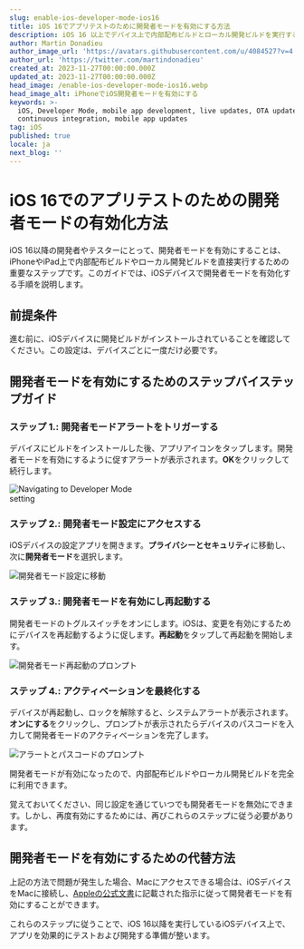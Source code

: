 ```yaml
---
slug: enable-ios-developer-mode-ios16
title: iOS 16でアプリテストのために開発者モードを有効にする方法
description: iOS 16 以上でデバイス上で内部配布ビルドとローカル開発ビルドを実行するための開発者モードを有効にする手順ガイド。
author: Martin Donadieu
author_image_url: 'https://avatars.githubusercontent.com/u/4084527?v=4'
author_url: 'https://twitter.com/martindonadieu'
created_at: 2023-11-27T00:00:00.000Z
updated_at: 2023-11-27T00:00:00.000Z
head_image: /enable-ios-developer-mode-ios16.webp
head_image_alt: iPhoneでiOS開発者モードを有効にする
keywords: >-
  iOS, Developer Mode, mobile app development, live updates, OTA updates,
  continuous integration, mobile app updates
tag: iOS
published: true
locale: ja
next_blog: ''
---
```

# iOS 16でのアプリテストのための開発者モードの有効化方法

iOS 16以降の開発者やテスターにとって、開発者モードを有効にすることは、iPhoneやiPad上で内部配布ビルドやローカル開発ビルドを直接実行するための重要なステップです。このガイドでは、iOSデバイスで開発者モードを有効化する手順を説明します。

## 前提条件

進む前に、iOSデバイスに開発ビルドがインストールされていることを確認してください。この設定は、デバイスごとに一度だけ必要です。

## 開発者モードを有効にするためのステップバイステップガイド

### ステップ 1.: 開発者モードアラートをトリガーする

デバイスにビルドをインストールした後、アプリアイコンをタップします。開発者モードを有効にするように促すアラートが表示されます。**OK**をクリックして続行します。

<div class="mx-auto" style="width: 50%;">
  <img src="/ios-16-developer-mode-0.webp" alt="Navigating to Developer Mode setting">
</div>

### ステップ 2.: 開発者モード設定にアクセスする

iOSデバイスの設定アプリを開きます。**プライバシーとセキュリティ**に移動し、次に**開発者モード**を選択します。

![開発者モード設定に移動](/ios-16-developer-mode-1.webp)

### ステップ 3.: 開発者モードを有効にし再起動する

開発者モードのトグルスイッチをオンにします。iOSは、変更を有効にするためにデバイスを再起動するように促します。**再起動**をタップして再起動を開始します。

![開発者モード再起動のプロンプト](/ios-16-developer-mode-2.webp)

### ステップ 4.: アクティベーションを最終化する

デバイスが再起動し、ロックを解除すると、システムアラートが表示されます。**オンにする**をクリックし、プロンプトが表示されたらデバイスのパスコードを入力して開発者モードのアクティベーションを完了します。

![アラートとパスコードのプロンプト](/ios-16-developer-mode-3.webp)

開発者モードが有効になったので、内部配布ビルドやローカル開発ビルドを完全に利用できます。

覚えておいてください、同じ設定を通じていつでも開発者モードを無効にできます。しかし、再度有効にするためには、再びこれらのステップに従う必要があります。

## 開発者モードを有効にするための代替方法

上記の方法で問題が発生した場合、Macにアクセスできる場合は、iOSデバイスをMacに接続し、[Appleの公式文書](https://developer.apple.com/documentation/xcode/enabling-developer-mode-on-a-device/)に記載された指示に従って開発者モードを有効にすることができます。

これらのステップに従うことで、iOS 16以降を実行しているiOSデバイス上で、アプリを効果的にテストおよび開発する準備が整います。
